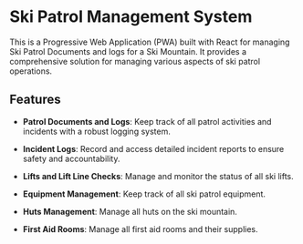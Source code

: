 # Ski Patrol Management System

This is a Progressive Web Application (PWA) built with React for managing Ski Patrol Documents and logs for a Ski Mountain. It provides a comprehensive solution for managing various aspects of ski patrol operations.

## Features

-   **Patrol Documents and Logs**: Keep track of all patrol activities and incidents with a robust logging system.

-   **Incident Logs**: Record and access detailed incident reports to ensure safety and accountability.

-   **Lifts and Lift Line Checks**: Manage and monitor the status of all ski lifts.

-   **Equipment Management**: Keep track of all ski patrol equipment.

-   **Huts Management**: Manage all huts on the ski mountain.

-   **First Aid Rooms**: Manage all first aid rooms and their supplies.

